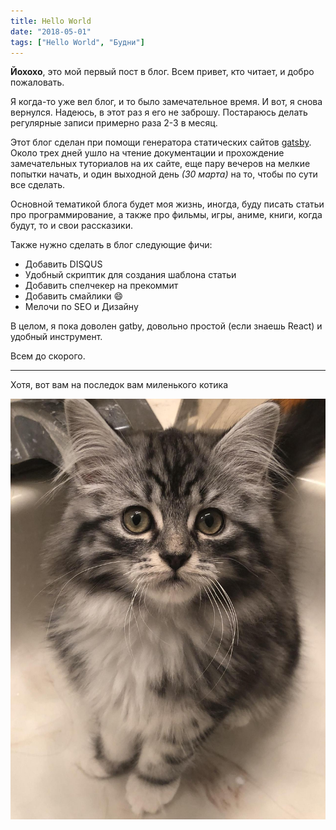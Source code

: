 ```yaml
---
title: Hello World
date: "2018-05-01"
tags: ["Hello World", "Будни"]
---
```


__Йохохо__, это мой первый пост в блог. Всем привет, кто читает, и добро пожаловать.

Я когда-то уже вел блог, и то было замечательное время. И вот, я снова вернулся.
Надеюсь, в этот раз я его не заброшу. Постараюсь делать регулярные записи примерно раза 2-3 в месяц.

Этот блог сделан при помощи генератора статических сайтов [gatsby](http://gatsbyjs.org/). Около трех дней ушло на чтение документации и прохождение замечательных туториалов на их сайте, еще пару вечеров на мелкие попытки начать, и один выходной день *(30 марта)* на то, чтобы по сути все сделать.

Основной тематикой блога будет моя жизнь, иногда, буду писать статьи про программирование, а также про фильмы, игры, аниме, книги, когда будут, то и свои рассказики.

Также нужно сделать в блог следующие фичи:

+ Добавить DISQUS
+ Удобный скриптик для создания шаблона статьи
+ Добавить спелчекер на прекоммит
+ Добавить смайлики :smile:
+ Мелочи по SEO и Дизайну

В целом, я пока доволен gatby, довольно простой (если знаешь React) и удобный инструмент.

Всем до скорого.

------
Хотя, вот вам на последок вам миленького котика

![A Cat](./cat.jpg)